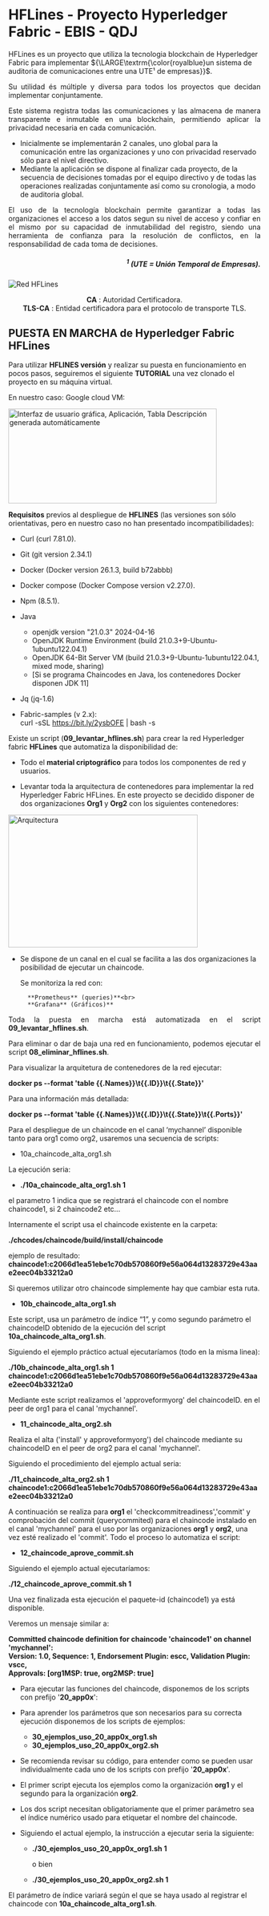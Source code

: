 
# HFLines - Proyecto Hyperledger Fabric - EBIS - QDJ

HFLines es un proyecto que utiliza la tecnologia blockchain de Hyperledger Fabric para implementar 
${\LARGE\textrm{\color{royalblue}un sistema de auditoria de comunicaciones entre una UTE¹ de empresas}}$.

<p align='justify'>Su utilidad és múltiple y diversa para todos los proyectos que decidan implementar conjuntamente.</p><p align='justify'>Este sistema registra todas las comunicaciones y las almacena de manera transparente e inmutable en una blockchain, permitiendo aplicar la privacidad necesaria en cada comunicación.</p>
<ul>
<li>Inicialmente se implementarán 2 canales, uno global para la comunicación entre las organizaciones y uno con privacidad reservado sólo para el nivel directivo.</li>
<li>Mediante la aplicación se dispone al finalizar cada proyecto, de la secuencia de decisiones tomadas por el equipo directivo y de todas las operaciones realizadas conjuntamente así como su cronologia, a modo de auditoria global.</li>
</ul>
<p align='justify'>El uso de la tecnología blockchain permite garantizar a todas las organizaciones el acceso a los datos segun su nivel de acceso y confiar en el mismo por su capacidad de inmutabilidad del registro, siendo una herramienta de confianza para la resolución de conflictos, en la responsabilidad de cada toma de decisiones.</p>

##### <p align='right'><sup>1</sup> (UTE = Unión Temporal de Empresas).</p>

![Red HFLines](/img/img.png "HFLines")
<p align='center'>
  <b>CA</b> : Autoridad Certificadora.<br>
  <b>TLS-CA</b> : Entidad certificadora para el protocolo de transporte TLS. 
</p>
<p>

</p>

## PUESTA EN MARCHA de Hyperledger Fabric HFLines

<p align='justify'>

Para utilizar **HFLINES versión** y realizar su puesta en funcionamiento
en pocos pasos, seguiremos el siguiente **TUTORIAL** una vez clonado el
proyecto en su máquina virtual.

</p>



En nuestro caso: Google cloud VM:

<img src="/img/VM.png" style="width:11cm;height:5cm" alt="Interfaz de usuario gráfica, Aplicación, Tabla Descripción generada automáticamente" />


**Requisitos** previos al despliegue de **HFLINES** (las versiones son sólo orientativas, pero en nuestro caso no han presentado incompatibilidades):

-   Curl (curl 7.81.0).
-   Git (git version 2.34.1)
-   Docker (Docker version 26.1.3, build b72abbb)
-   Docker compose (Docker Compose version v2.27.0).
-   Npm (8.5.1).
-   Java
    -   openjdk version "21.0.3" 2024-04-16
    -   OpenJDK Runtime Environment (build
        21.0.3+9-Ubuntu-1ubuntu122.04.1)
    -   OpenJDK 64-Bit Server VM (build 21.0.3+9-Ubuntu-1ubuntu122.04.1,
        mixed mode, sharing)
    -   \[Si se programa Chaincodes en Java, los contenedores Docker disponen JDK 11\]

-   Jq (jq-1.6)
-   Fabric-samples (v 2.x):   
        curl -sSL https://bit.ly/2ysbOFE \| bash -s

Existe un script (**09_levantar_hflines.sh**) para crear la red Hyperledger fabric **HFLines** que automatiza la disponibilidad de:

  -   Todo el **material criptográfico** para todos los componentes de red y usuarios.

  -   Levantar toda la arquitectura de contenedores para implementar la red Hyperledger Fabric HFLines. En este proyecto se decidido disponer de dos organizaciones **Org1** y **Org2** con los siguientes   contenedores:

<img src="/img/contenedores.png" style="width:10cm;height:7cm" alt="Arquitectura" />

  -   Se dispone de un canal en el cual se facilita a las dos organizaciones la posibilidad de ejecutar un chaincode.

        Se monitoriza la red con:

            **Prometheus** (queries)**<br>
            **Grafana** (Gráficos)**

<p align='justify'>
Toda la puesta en marcha está automatizada en el script
<b>09_levantar_hflines.sh</b>.
</p>

<p align='justify'> Para eliminar o dar de baja una red en funcionamiento, podemos ejecutar el
 script <b>08_eliminar_hflines.sh</b>.</p>

 Para visualizar la arquitetura de contenedores de la red ejecutar:

 **docker ps --format 'table {{.Names}}\\t{{.ID}}\\t{{.State}}'**

 Para una información más detallada:

 **docker ps --format 'table
 {{.Names}}\\t{{.ID}}\\t{{.State}}\\t{{.Ports}}'**

 Para el despliegue de un chaincode en el canal ‘mychannel’ disponible
 tanto para org1 como org2, usaremos una secuencia de scripts:

-   10a_chaincode_alta_org1.sh

 La ejecución seria:

 -   **./10a_chaincode_alta_org1.sh 1**

 el parametro 1 indica que se registrará el chaincode con el nombre
 chaincode1, si 2 chaincode2 etc...

 Internamente el script usa el chaincode existente en la carpeta:

 **./chcodes/chaincode/build/install/chaincode**

 ejemplo de resultado:
 **chaincode1:c2066d1ea51ebe1c70db570860f9e56a064d13283729e43aae2eec04b33212a0**

 Si queremos utilizar otro chaincode simplemente hay que cambiar esta
 ruta.

-   **10b_chaincode_alta_org1.sh**


 Este script, usa un parámetro de índice “1”, y como segundo parámetro
 el chaincodeID obtenido de la ejecución del script **10a_chaincode_alta_org1.sh**.

 Siguiendo el ejemplo práctico actual ejecutaríamos (todo en la misma linea):

**./10b_chaincode_alta_org1.sh 1**
**chaincode1:c2066d1ea51ebe1c70db570860f9e56a064d13283729e43aae2eec04b33212a0**

Mediante este script realizamos el 'approveformyorg' del chaincodeID. en
el peer de org1 para el canal 'mychannel'.

-   **11_chaincode_alta_org2.sh**

 Realiza el alta ('install' y approveformyorg') del chaincode mediante
 su chaincodeID en el peer de org2 para el canal 'mychannel'.

 Siguiendo el procedimiento del ejemplo actual seria:

**./11_chaincode_alta_org2.sh 1
chaincode1:c2066d1ea51ebe1c70db570860f9e56a064d13283729e43aae2eec04b33212a0**

A continuación se realiza para **org1** el 'checkcommitreadiness','commit' y
comprobación del commit (querycommited) para el chaincode instalado en
el canal 'mychannel' para el uso por las organizaciones **org1** y **org2**, una
vez esté realizado el 'commit'. Todo el proceso lo automatiza el script:

-   **12_chaincode_aprove_commit.sh**

Siguiendo el ejemplo actual ejecutaríamos:

 **./12_chaincode_aprove_commit.sh 1**

Una vez finalizada esta ejecución el paquete-id <chaincodeID> (chaincode1) ya está disponible.

Veremos un mensaje similar a:

**Committed chaincode definition for chaincode 'chaincode1' on channel 'mychannel':**<br>
**Version: 1.0, Sequence: 1, Endorsement Plugin: escc, Validation Plugin: vscc,**<br>
**Approvals: \[org1MSP: true, org2MSP: true\]**

-   Para ejecutar las funciones del chaincode, disponemos de los scripts
    con prefijo '**20_app0x**':

-   Para aprender los parámetros que son necesarios para su correcta
    ejecución disponemos de los scripts de ejemplos:

    - **30_ejemplos_uso_20_app0x_org1.sh**<br>
    - **30_ejemplos_uso_20_app0x_org2.sh**

-   Se recomienda revisar su código, para entender como se pueden usar
    individualmente cada uno de los scripts con prefijo '**20_app0x**'.

-   El primer script ejecuta los ejemplos como la organización **org1** y el
    segundo para la organización **org2**.

-   Los dos script necesitan obligatoriamente que el primer parámetro
    sea el índice numérico usado para etiquetar el nombre del chaincode.

-   Siguiendo el actual ejemplo, la instrucción a ejecutar seria la
    siguiente:

     - **./30_ejemplos_uso_20_app0x_org1.sh 1**

        o bien

     - **./30_ejemplos_uso_20_app0x_org2.sh 1**

 El parámetro de índice variará según el que se haya usado al registrar el chaincode con
 **10a_chaincode_alta_org1.sh**.

